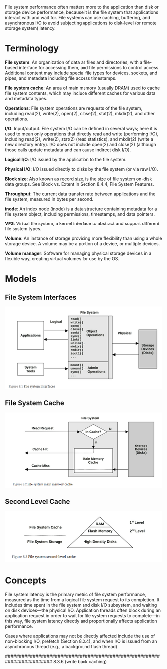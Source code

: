 File system performance often matters more to the application than disk or storage device performance, because it is the file system that applications interact with and wait for. File systems can use caching, buffering, and asynchronous I/O to avoid subjecting applications to disk-level (or remote storage system) latency.

# Terminology
**File system**: An organization of data as files and directories, with a file-based interface for accessing them, and file permissions to control access. Additional content may include special file types for devices, sockets, and pipes, and metadata including file access timestamps.

**File system cache**: An area of main memory (usually DRAM) used to cache file system contents, which may include different caches for various data and metadata types.

**Operations**: File system operations are requests of the file system, including read(2), write(2), open(2), close(2), stat(2), mkdir(2), and other operations.

**I/O**: Input/output. File system I/O can be defined in several ways; here it is used to mean only operations that directly read and write (performing I/O), including read(2), write(2), stat(2) (read statistics), and mkdir(2) (write a new directory entry). I/O does not include open(2) and close(2) (although those calls update metadata and can cause indirect disk I/O).

**Logical I/O**: I/O issued by the application to the file system.

**Physical I/O**: I/O issued directly to disks by the file system (or via raw I/O).

**Block size**: Also known as record size, is the size of file system on-disk data groups. See Block vs. Extent in Section 8.4.4, File System Features.

**Throughput**: The current data transfer rate between applications and the file system, measured in bytes per second.

**inode**: An index node (inode) is a data structure containing metadata for a file system object, including permissions, timestamps, and data pointers.

**VFS**: Virtual file system, a kernel interface to abstract and support different file system types.

**Volume**: An instance of storage providing more flexibility than using a whole storage device. A volume may be a portion of a device, or multiple devices.

**Volume manager**: Software for managing physical storage devices in a flexible way, creating virtual volumes for use by the OS.

# Models
## File System Interfaces
![File System Interfaces](./images/Ch8/Ch8-File-System-Interfaces.png)

## File System Cache
![File System Cache](./images/Ch8/Ch8-File-System-Cache.png)

## Second Level Cache
![Second Level Cache](./images/Ch8/Ch8-File-System-Second-Level-Cache.png)

# Concepts
File system latency is the primary metric of file system performance, measured as the time from a logical file system request to its completion. It includes time spent in the file system and disk I/O subsystem, and waiting on disk devices—the physical I/O. Application threads often block during an application request in order to wait for file system requests to complete—in this way, file system latency directly and proportionally affects application performance.

Cases where applications may not be directly affected include the use of non-blocking I/O, prefetch (Section 8.3.4), and when I/O is issued from an asynchronous thread (e.g., a background flush thread)

######################################################################### 8.3.6 (write back caching)
